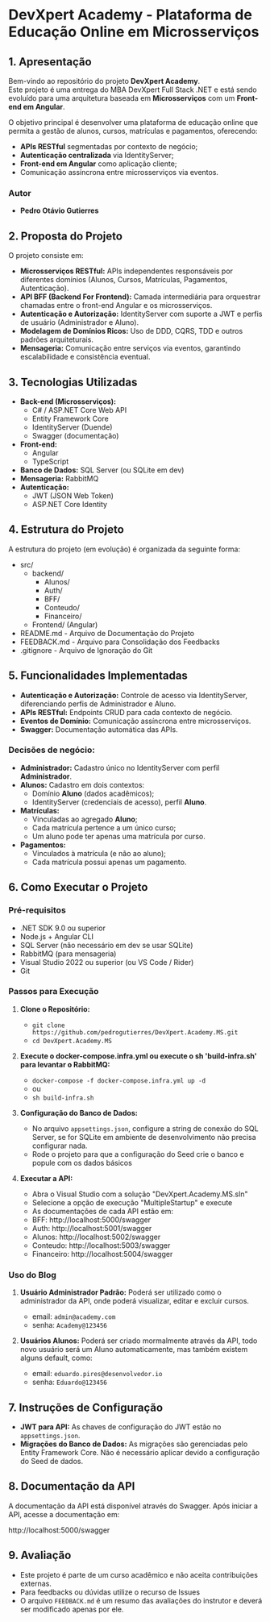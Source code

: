 # **DevXpert Academy - Plataforma de Educação Online em Microsserviços**

## **1. Apresentação**

Bem-vindo ao repositório do projeto **DevXpert Academy**.  
Este projeto é uma entrega do MBA DevXpert Full Stack .NET e está sendo evoluído para uma arquitetura baseada em **Microsserviços** com um **Front-end em Angular**.  

O objetivo principal é desenvolver uma plataforma de educação online que permita a gestão de alunos, cursos, matrículas e pagamentos, oferecendo:  
- **APIs RESTful** segmentadas por contexto de negócio;  
- **Autenticação centralizada** via IdentityServer;  
- **Front-end em Angular** como aplicação cliente;  
- Comunicação assíncrona entre microsserviços via eventos.  

### **Autor**
- **Pedro Otávio Gutierres**

## **2. Proposta do Projeto**

O projeto consiste em:

- **Microsserviços RESTful:** APIs independentes responsáveis por diferentes domínios (Alunos, Cursos, Matrículas, Pagamentos, Autenticação).  
- **API BFF (Backend For Frontend):** Camada intermediária para orquestrar chamadas entre o front-end Angular e os microsserviços.  
- **Autenticação e Autorização:** IdentityServer com suporte a JWT e perfis de usuário (Administrador e Aluno).  
- **Modelagem de Domínios Ricos:** Uso de DDD, CQRS, TDD e outros padrões arquiteturais.  
- **Mensageria:** Comunicação entre serviços via eventos, garantindo escalabilidade e consistência eventual.  

## **3. Tecnologias Utilizadas**

- **Back-end (Microsserviços):**
  - C# / ASP.NET Core Web API
  - Entity Framework Core
  - IdentityServer (Duende)
  - Swagger (documentação)
- **Front-end:**
  - Angular
  - TypeScript
- **Banco de Dados:** SQL Server (ou SQLite em dev)
- **Mensageria:** RabbitMQ
- **Autenticação:**
  - JWT (JSON Web Token)
  - ASP.NET Core Identity

## **4. Estrutura do Projeto**

A estrutura do projeto (em evolução) é organizada da seguinte forma:

- src/
  - backend/
	- Alunos/
	- Auth/
	- BFF/
	- Conteudo/
	- Financeiro/
  - Frontend/ (Angular)
- README.md - Arquivo de Documentação do Projeto
- FEEDBACK.md - Arquivo para Consolidação dos Feedbacks
- .gitignore - Arquivo de Ignoração do Git

## **5. Funcionalidades Implementadas**

- **Autenticação e Autorização:** Controle de acesso via IdentityServer, diferenciando perfis de Administrador e Aluno.  
- **APIs RESTful:** Endpoints CRUD para cada contexto de negócio.  
- **Eventos de Domínio:** Comunicação assíncrona entre microsserviços.  
- **Swagger:** Documentação automática das APIs.  

### Decisões de negócio:
- **Administrador:** Cadastro único no IdentityServer com perfil **Administrador**.  
- **Alunos:** Cadastro em dois contextos:
  - Domínio **Aluno** (dados acadêmicos);  
  - IdentityServer (credenciais de acesso), perfil **Aluno**.  
- **Matrículas:**  
  - Vinculadas ao agregado **Aluno**;  
  - Cada matrícula pertence a um único curso;  
  - Um aluno pode ter apenas uma matrícula por curso.  
- **Pagamentos:**  
  - Vinculados à matrícula (e não ao aluno);  
  - Cada matrícula possui apenas um pagamento.  


## **6. Como Executar o Projeto**

### **Pré-requisitos**

- .NET SDK 9.0 ou superior  
- Node.js + Angular CLI  
- SQL Server (não necessário em dev se usar SQLite)  
- RabbitMQ (para mensageria)  
- Visual Studio 2022 ou superior (ou VS Code / Rider)  
- Git

### **Passos para Execução**

1. **Clone o Repositório:**
   - `git clone https://github.com/pedrogutierres/DevXpert.Academy.MS.git`
   - `cd DevXpert.Academy.MS`

2. **Execute o docker-compose.infra.yml ou execute o sh 'build-infra.sh' para levantar o RabbitMQ:**
   - `docker-compose -f docker-compose.infra.yml up -d`
   - ou
   - `sh build-infra.sh`

3. **Configuração do Banco de Dados:**
   - No arquivo `appsettings.json`, configure a string de conexão do SQL Server, se for SQLite em ambiente de desenvolvimento não precisa configurar nada.
   - Rode o projeto para que a configuração do Seed crie o banco e popule com os dados básicos

4. **Executar a API:**
   - Abra o Visual Studio com a solução "DevXpert.Academy.MS.sln"
   - Selecione a opção de execução "MultipleStartup" e execute
   - As documentações de cada API estão em:
	- BFF: http://localhost:5000/swagger
	- Auth: http://localhost:5001/swagger
	- Alunos: http://localhost:5002/swagger
	- Conteudo: http://localhost:5003/swagger
	- Financeiro: http://localhost:5004/swagger

### **Uso do Blog**

1. **Usuário Administrador Padrão:** Poderá ser utilizado como o administrador da API, onde poderá visualizar, editar e excluir cursos.
   - email: `admin@academy.com`
   - senha: `Academy@123456`
   
2. **Usuários Alunos:** Poderá ser criado mormalmente através da API, todo novo usuário será um Aluno automaticamente, mas também existem alguns default, como:
   - email: `eduardo.pires@desenvolvedor.io`
   - senha: `Eduardo@123456`

## **7. Instruções de Configuração**

- **JWT para API:** As chaves de configuração do JWT estão no `appsettings.json`.
- **Migrações do Banco de Dados:** As migrações são gerenciadas pelo Entity Framework Core. Não é necessário aplicar devido a configuração do Seed de dados.

## **8. Documentação da API**

A documentação da API está disponível através do Swagger. Após iniciar a API, acesse a documentação em:

http://localhost:5000/swagger

## **9. Avaliação**

- Este projeto é parte de um curso acadêmico e não aceita contribuições externas. 
- Para feedbacks ou dúvidas utilize o recurso de Issues
- O arquivo `FEEDBACK.md` é um resumo das avaliações do instrutor e deverá ser modificado apenas por ele.
